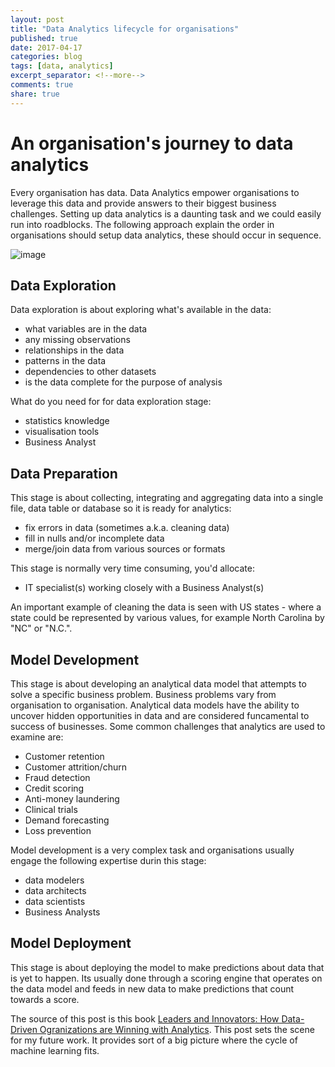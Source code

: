 ```yaml
---
layout: post
title: "Data Analytics lifecycle for organisations"
published: true
date: 2017-04-17
categories: blog
tags: [data, analytics]
excerpt_separator: <!--more-->
comments: true
share: true
---
```


# An organisation's journey to data analytics

Every organisation has data. Data Analytics empower organisations to leverage this data and provide answers to their biggest business challenges. Setting up data analytics is a daunting task <!--more-->
 and we could easily run into roadblocks. The following approach explain the order in organisations should setup data analytics, these should occur in sequence.


![image]({{site.url}}/images/ml_framework.png)

## Data Exploration

Data exploration is about exploring what's available in the data:

* what variables are in the data
* any missing observations
* relationships in the data
* patterns in the data
* dependencies to other datasets
* is the data complete for the purpose of analysis

What do you need for for data exploration stage:

* statistics knowledge
* visualisation tools
* Business Analyst

## Data Preparation

This stage is about collecting, integrating and aggregating data into a single file, data table or database so it is ready for analytics:

* fix errors in data (sometimes a.k.a. cleaning data)
* fill in nulls and/or incomplete data
* merge/join data from various sources or formats

This stage is normally very time consuming, you'd allocate:

* IT specialist(s) working closely with a Business Analyst(s)

An important example of cleaning the data is seen with US states - where a state could be represented by various values, for example North Carolina by "NC" or "N.C.".

## Model Development

This stage is about developing an analytical data model that attempts to solve a specific business problem. Business problems vary from organisation to organisation. Analytical data models have the ability to uncover hidden opportunities in data and are considered funcamental to success of businesses. Some common challenges that analytics are used to examine are:

* Customer retention
* Customer attrition/churn
* Fraud detection
* Credit scoring
* Anti-money laundering
* Clinical trials
* Demand forecasting
* Loss prevention

Model development is a very complex task and organisations usually engage the following expertise durin this stage:

* data modelers
* data architects
* data scientists
* Business Analysts

## Model Deployment

This stage is about deploying the model to make predictions about data that is yet to happen. Its usually done through a scoring engine that operates on the data model and feeds in new data to make predictions that count towards a score. 


The source of this post is this book [Leaders and Innovators: How Data-Driven Ogranizations are Winning with Analytics](http://au.wiley.com/WileyCDA/WileyTitle/productCd-1119232570.html). This post sets the scene for my future work. It provides sort of a big picture where the cycle of machine learning fits. 
